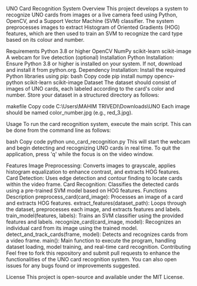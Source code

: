 UNO Card Recognition System
Overview
This project develops a system to recognize UNO cards from images or a live camera feed using Python, OpenCV, and a Support Vector Machine (SVM) classifier. The system preprocesses images to extract Histogram of Oriented Gradients (HOG) features, which are then used to train an SVM to recognize the card type based on its colour and number.

Requirements
Python 3.8 or higher
OpenCV
NumPy
scikit-learn
scikit-image
A webcam for live detection (optional)
Installation
Python Installation: Ensure Python 3.8 or higher is installed on your system. If not, download and install it from python.org.
Dependency Installation: Install the required Python libraries using pip:
bash
Copy code
pip install numpy opencv-python scikit-learn scikit-image
Dataset
The dataset should consist of images of UNO cards, each labeled according to the card's color and number. Store your dataset in a structured directory as follows:

makefile
Copy code
C:\Users\MAHIM TRIVEDI\Downloads\UNO
Each image should be named color_number.jpg (e.g., red_3.jpg).

Usage
To run the card recognition system, execute the main script. This can be done from the command line as follows:

bash
Copy code
python uno_card_recognition.py
This will start the webcam and begin detecting and recognizing UNO cards in real time. To quit the application, press 'q' while the focus is on the video window.

Features
Image Preprocessing: Converts images to grayscale, applies histogram equalization to enhance contrast, and extracts HOG features.
Card Detection: Uses edge detection and contour finding to locate cards within the video frame.
Card Recognition: Classifies the detected cards using a pre-trained SVM model based on HOG features.
Functions Description
preprocess_card(card_image): Processes an image of a card and extracts HOG features.
extract_features(dataset_path): Loops through the dataset, preprocesses each image, and extracts features and labels.
train_model(features, labels): Trains an SVM classifier using the provided features and labels.
recognize_card(card_image, model): Recognizes an individual card from its image using the trained model.
detect_and_track_cards(frame, model): Detects and recognizes cards from a video frame.
main(): Main function to execute the program, handling dataset loading, model training, and real-time card recognition.
Contributing
Feel free to fork this repository and submit pull requests to enhance the functionalities of the UNO card recognition system. You can also open issues for any bugs found or improvements suggested.

License
This project is open-source and available under the MIT License.
